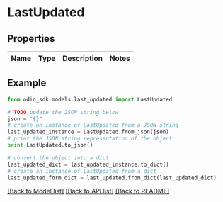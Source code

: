 # LastUpdated


## Properties

Name | Type | Description | Notes
------------ | ------------- | ------------- | -------------

## Example

```python
from odin_sdk.models.last_updated import LastUpdated

# TODO update the JSON string below
json = "{}"
# create an instance of LastUpdated from a JSON string
last_updated_instance = LastUpdated.from_json(json)
# print the JSON string representation of the object
print LastUpdated.to_json()

# convert the object into a dict
last_updated_dict = last_updated_instance.to_dict()
# create an instance of LastUpdated from a dict
last_updated_form_dict = last_updated.from_dict(last_updated_dict)
```
[[Back to Model list]](../README.md#documentation-for-models) [[Back to API list]](../README.md#documentation-for-api-endpoints) [[Back to README]](../README.md)


